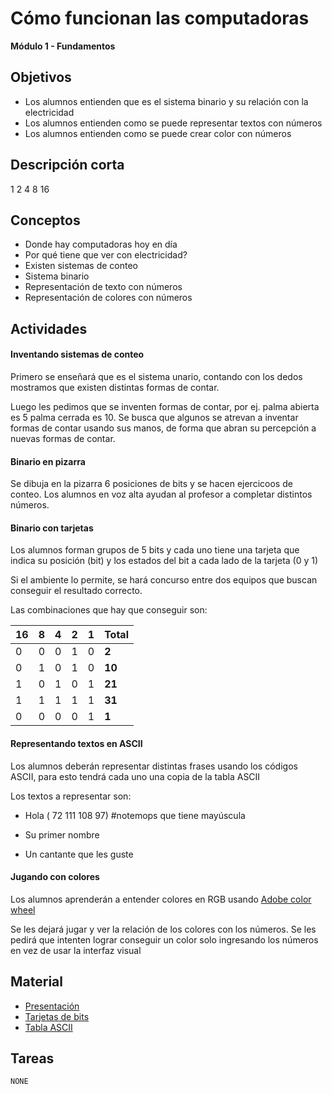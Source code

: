 # Cómo funcionan las computadoras

**Módulo 1 - Fundamentos**

## Objetivos

- Los alumnos entienden que es el sistema binario y su relación con la electricidad
- Los alumnos entienden como se puede representar textos con números
- Los alumnos entienden como se puede crear color con números

## Descripción corta

1 2 4 8 16

## Conceptos

- Donde hay computadoras hoy en día
- Por qué tiene que ver con electricidad?
- Existen sistemas de conteo
- Sistema binario
- Representación de texto con números
- Representación de colores con números

## Actividades

#### Inventando sistemas de conteo

Primero se enseñará que es el sistema unario, contando con los dedos mostramos que existen distintas formas de contar.

Luego les pedimos que se inventen formas de contar, por ej. palma abierta es 5 palma cerrada es 10.
Se busca que algunos se atrevan a inventar formas de contar usando sus manos, de forma que abran su percepción a nuevas
formas de contar.

#### Binario en pizarra

Se dibuja en la pizarra 6 posiciones de bits y se hacen ejercicoos de conteo.
Los alumnos en voz alta ayudan al profesor a completar distintos números.

#### Binario con tarjetas

Los alumnos forman grupos de 5 bits y cada uno tiene una tarjeta que indica su posición (bit) y los estados del
bit a cada lado de la tarjeta (0 y 1)

Si el ambiente lo permite, se hará concurso entre dos equipos que buscan conseguir el resultado correcto.

Las combinaciones que hay que conseguir son:

| 16  | 8   | 4   | 2   | 1   | Total  |
| --- | --- | --- | --- | --- | ------ |
| 0   | 0   | 0   | 1   | 0   | **2**  |
| 0   | 1   | 0   | 1   | 0   | **10** |
| 1   | 0   | 1   | 0   | 1   | **21** |
| 1   | 1   | 1   | 1   | 1   | **31** |
| 0   | 0   | 0   | 0   | 1   | **1**  |

#### Representando textos en ASCII

Los alumnos deberán representar distintas frases usando los códigos ASCII, para esto tendrá cada uno una copia de la tabla ASCII

Los textos a representar son:

- Hola ( 72 111 108 97) #notemops que tiene mayúscula

- Su primer nombre

- Un cantante que les guste

#### Jugando con colores

Los alumnos aprenderán a entender colores en RGB usando [Adobe color wheel](https://color.adobe.com)

Se les dejará jugar y ver la relación de los colores con los números.
Se les pedirá que intenten lograr conseguir un color solo ingresando los números en vez de usar la interfaz
visual

## Material

- [Presentación](https://docs.google.com/presentation/d/10_v26YLs1YZTinSewl7BPb7o80n5wadrkRScgi-Zl5k/edit?usp=sharing)
- [Tarjetas de bits](https://docs.google.com/document/d/1yX6NYc5WcjjE2gbJUPKq1nd0QVE3ZztfUe49vumpEL4/edit?usp=sharing)
- [Tabla ASCII](https://drive.google.com/open?id=1re6QTpki4-wwdnr0bx-F54dMD8gkbO3T)

## Tareas

`NONE`
